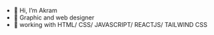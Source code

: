 - 👋 Hi, I’m Akram
- 👀 Graphic and web designer
- 🌱 working with HTML/ CSS/ JAVASCRIPT/ REACTJS/ TAILWIND CSS


